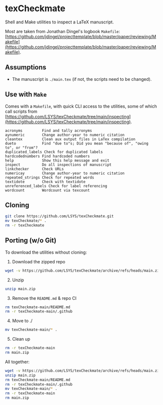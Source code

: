 # texCheckmate
Shell and Make utilities to inspect a LaTeX manuscript. 

Most are taken from Jonathan Dingel's logbook `Makefile`: [https://github.com/jdingel/projecttemplate/blob/master/paper/reviewing/Makefile](https://github.com/jdingel/projecttemplate/blob/master/paper/reviewing/Makefile).

## Assumptions
* The manuscript is `./main.tex` (if not, the scripts need to be changed).

## Use with `Make`
Comes with a `Makefile`, with quick CLI access to the utilities, some of which call scripts from [https://github.com/LSYS/texCheckmate/tree/main/inspecting](https://github.com/LSYS/texCheckmate/tree/main/inspecting). 

```console
acronyms         Find and tally acronyms
aynumeric        Change author-year to numeric citation
cleantex         Clean aux output files in LaTex compilation
dueto            Find "due to"s; Did you mean "because of", "owing to", or "from"?
duplicated_labels Check for duplicated labels
hardcodednumbers Find hardcoded numbers
help             Show this help message and exit
inspect          Do all inspections of manuscript
linkchecker      Check URLs
numericay        Change author-year to numeric citation
repeated_strings Check for repeated words
textidote        Check with textidote
unreferenced_labels Check for label referencing
wordcount        Wordcount via texcount
```

## Cloning
```bash
git clone https://github.com/LSYS/texCheckmate.git
mv texCheckmate/* .
rm -r texCheckmate
```

## Porting (w/o Git)
To download the utilities without cloning:

1. Download the zipped repo

```bash
wget -v https://github.com/LSYS/texCheckmate/archive/refs/heads/main.zip
```

2. Unzip

```bash
unzip main.zip
```

3. Remove the `README.md` & repo CI
```bash
rm texCheckmate-main/README.md
rm -r texCheckmate-main/.github
```

4. Move to ./
```bash
mv texCheckmate-main/* .
```

5. Clean up

```bash
rm -r texCheckmate-main
rm main.zip
```

All together:
```bash
wget -v https://github.com/LSYS/texCheckmate/archive/refs/heads/main.zip
unzip main.zip
rm texCheckmate-main/README.md
rm -r texCheckmate-main/.github
mv texCheckmate-main/* .
rm -r texCheckmate-main
rm main.zip
```








